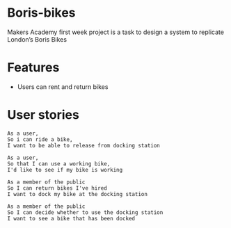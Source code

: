 # Boris-bikes

Makers Academy first week project is a task to design a system to replicate London’s Boris Bikes

# Features
- Users can rent and return bikes





# User stories

```
As a user,
So i can ride a bike,
I want to be able to release from docking station
```
```
As a user,
So that I can use a working bike,
I'd like to see if my bike is working
```
```
As a member of the public
So I can return bikes I've hired
I want to dock my bike at the docking station
```
```
As a member of the public
So I can decide whether to use the docking station
I want to see a bike that has been docked
```
